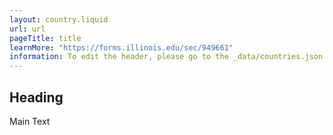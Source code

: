 ```yaml
---
layout: country.liquid
url: url
pageTitle: title
learnMore: "https://forms.illinois.edu/sec/949661"
information: To edit the header, please go to the _data/countries.json file and edit the information there
---
```


## Heading

Main Text

<div id="information">

<div id="housing"></div>

<div id="programs"></div>

<div id="attractions"></div>

<div id="courses"></div>

<div id="topics"></div>

<div id="cost"></div>

<div id="scholarship"></div>

<div id="testimonials"></div>

<div id="faculty"></div>

</div>
